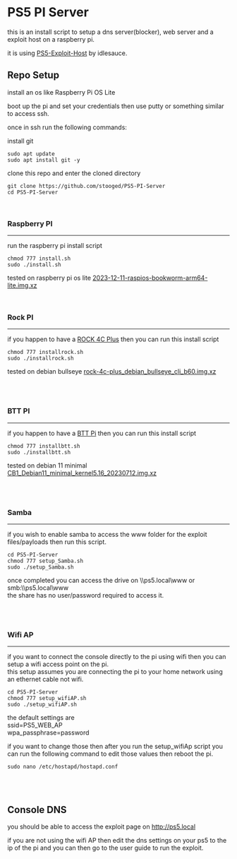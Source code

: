 # PS5 PI Server


this is an install script to setup a dns server(blocker), web server and a exploit host on a raspberry pi.


it is using <a href=https://github.com/idlesauce/PS5-Exploit-Host>PS5-Exploit-Host</a> by idlesauce.


## Repo Setup

install an os like Raspberry Pi OS Lite

boot up the pi and set your credentials then use putty or something similar to access ssh.

once in ssh run the following commands:


install git

```
sudo apt update
sudo apt install git -y
```

clone this repo and enter the cloned directory

```
git clone https://github.com/stooged/PS5-PI-Server
cd PS5-PI-Server
```



<br>

### Raspberry PI
<hr>

run the raspberry pi install script

```
chmod 777 install.sh
sudo ./install.sh

```


tested on raspberry pi os lite
<a href=https://downloads.raspberrypi.com/raspios_lite_arm64/images/raspios_lite_arm64-2023-12-11/2023-12-11-raspios-bookworm-arm64-lite.img.xz>2023-12-11-raspios-bookworm-arm64-lite.img.xz</a>



<br>

### Rock PI
<hr>


if you happen to have a <a href=https://wiki.radxa.com/Rock4/4cplus>ROCK 4C Plus</a> then you can run this install script

```
chmod 777 installrock.sh
sudo ./installrock.sh
```

tested on debian bullseye
<a href=https://github.com/radxa-build/rock-4c-plus/releases/download/b60/rock-4c-plus_debian_bullseye_cli_b60.img.xz>rock-4c-plus_debian_bullseye_cli_b60.img.xz</a>

<br><br>



### BTT PI
<hr>


if you happen to have a <a href=https://biqu.equipment/en-au/products/bigtreetech-btt-pi-v1-2>BTT Pi</a> then you can run this install script

```
chmod 777 installbtt.sh
sudo ./installbtt.sh
```

tested on debian 11 minimal
<a href=https://github.com/bigtreetech/CB1/releases/download/V2.3.3/CB1_Debian11_minimal_kernel5.16_20230712.img.xz>CB1_Debian11_minimal_kernel5.16_20230712.img.xz</a>

<br><br>



### Samba
<hr>

if you wish to enable samba to access the www folder for the exploit files/payloads then run this script.


```
cd PS5-PI-Server
chmod 777 setup_Samba.sh
sudo ./setup_Samba.sh
```

once completed you can access the drive on \\\ps5.local\www or smb:\\\ps5.local\www<br>
the share has no user/password required to access it.

<br><br>


### Wifi AP
<hr>


if you want to connect the console directly to the pi using wifi then you can setup a wifi access point on the pi.<br>
this setup assumes you are connecting the pi to your home network using an ethernet cable not wifi.


```
cd PS5-PI-Server
chmod 777 setup_wifiAP.sh
sudo ./setup_wifiAP.sh
```

the default settings are<br>
ssid=PS5_WEB_AP<br>
wpa_passphrase=password<br>

if you want to change those then after you run the setup_wifiAp script you can run the following command to edit those values then reboot the pi.

```
sudo nano /etc/hostapd/hostapd.conf
```

<br><br>

## Console DNS

you should be able to access the exploit page on http://ps5.local

if you are not using the wifi AP then edit the dns settings on your ps5 to the ip of the pi and you can then go to the user guide to run the exploit.



